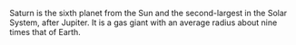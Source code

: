 Saturn is the sixth planet from the Sun and the second-largest in the Solar System,
after Jupiter. 
It is a gas giant with an average radius about nine times that of Earth.


